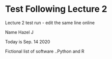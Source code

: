 # Test Following Lecture 2
Lecture 2 test run - edit the same line online

Name Hazel J

Today is Sep. 14 2020

Fictional list of software ..Python and R
